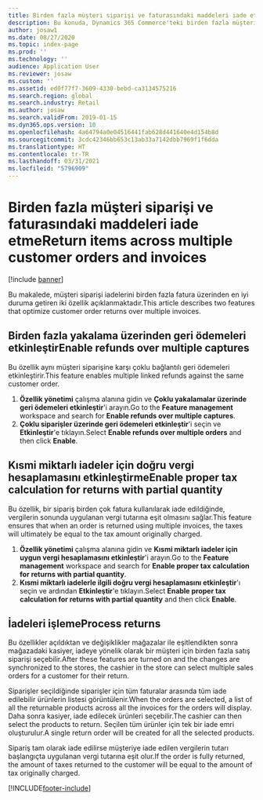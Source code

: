 ```yaml
---
title: Birden fazla müşteri siparişi ve faturasındaki maddeleri iade etme
description: Bu konuda, Dynamics 365 Commerce'teki birden fazla müşteri siparişi ve faturası arasında iadeleri etkinleştirme işlevi açıklanmaktadır.
author: josaw1
ms.date: 08/27/2020
ms.topic: index-page
ms.prod: ''
ms.technology: ''
audience: Application User
ms.reviewer: josaw
ms.custom: ''
ms.assetid: ed0f77f7-3609-4330-bebd-ca3134575216
ms.search.region: global
ms.search.industry: Retail
ms.author: josaw
ms.search.validFrom: 2019-01-15
ms.dyn365.ops.version: 10
ms.openlocfilehash: 4a64794a0e04516441fab628d441640e4d154b8d
ms.sourcegitcommit: 3cdc42346bb653c13ab33a7142dbb7969f1f6dda
ms.translationtype: HT
ms.contentlocale: tr-TR
ms.lasthandoff: 03/31/2021
ms.locfileid: "5796909"
---
```

# <a name="return-items-across-multiple-customer-orders-and-invoices"></a><span data-ttu-id="565ee-103">Birden fazla müşteri siparişi ve faturasındaki maddeleri iade etme</span><span class="sxs-lookup"><span data-stu-id="565ee-103">Return items across multiple customer orders and invoices</span></span>

[!include [banner](includes/banner.md)]


<span data-ttu-id="565ee-104">Bu makalede, müşteri siparişi iadelerini birden fazla fatura üzerinden en iyi duruma getiren iki özellik açıklanmaktadır.</span><span class="sxs-lookup"><span data-stu-id="565ee-104">This article describes two features that optimize customer order returns over multiple invoices.</span></span> 

## <a name="enable-refunds-over-multiple-captures"></a><span data-ttu-id="565ee-105">Birden fazla yakalama üzerinden geri ödemeleri etkinleştir</span><span class="sxs-lookup"><span data-stu-id="565ee-105">Enable refunds over multiple captures</span></span>

<span data-ttu-id="565ee-106">Bu özellik aynı müşteri siparişine karşı çoklu bağlantılı geri ödemeleri etkinleştirir.</span><span class="sxs-lookup"><span data-stu-id="565ee-106">This feature enables multiple linked refunds against the same customer order.</span></span> 

1. <span data-ttu-id="565ee-107">**Özellik yönetimi** çalışma alanına gidin ve **Çoklu yakalamalar üzerinde geri ödemeleri etkinleştir**'i arayın.</span><span class="sxs-lookup"><span data-stu-id="565ee-107">Go to the **Feature management** workspace and search for **Enable refunds over multiple captures**.</span></span>
2. <span data-ttu-id="565ee-108">**Çoklu siparişler üzerinde geri ödemeleri etkinleştir**'i seçin ve **Etkinleştir**'e tıklayın.</span><span class="sxs-lookup"><span data-stu-id="565ee-108">Select **Enable refunds over multiple orders** and then click **Enable**.</span></span> 

## <a name="enable-proper-tax-calculation-for-returns-with-partial-quantity"></a><span data-ttu-id="565ee-109">Kısmi miktarlı iadeler için doğru vergi hesaplamasını etkinleştirme</span><span class="sxs-lookup"><span data-stu-id="565ee-109">Enable proper tax calculation for returns with partial quantity</span></span>

<span data-ttu-id="565ee-110">Bu özellik, bir sipariş birden çok fatura kullanılarak iade edildiğinde, vergilerin sonunda uygulanan vergi tutarına eşit olmasını sağlar.</span><span class="sxs-lookup"><span data-stu-id="565ee-110">This feature ensures that when an order is returned using multiple invoices, the taxes will ultimately be equal to the tax amount originally charged.</span></span> 

1. <span data-ttu-id="565ee-111">**Özellik yönetimi** çalışma alanına gidin ve **Kısmi miktarlı iadeler için uygun vergi hesaplamasını etkinleştir**'i arayın.</span><span class="sxs-lookup"><span data-stu-id="565ee-111">Go to the **Feature management** workspace and search for **Enable proper tax calculation for returns with partial quantity**.</span></span>
2. <span data-ttu-id="565ee-112">**Kısmi miktarlı iadelerle ilgili doğru vergi hesaplamasını etkinleştir**'ı seçin ve ardından **Etkinleştir**'e tıklayın.</span><span class="sxs-lookup"><span data-stu-id="565ee-112">Select **Enable proper tax calculation for returns with partial quantity** and then click **Enable**.</span></span> 


## <a name="process-returns"></a><span data-ttu-id="565ee-113">İadeleri işleme</span><span class="sxs-lookup"><span data-stu-id="565ee-113">Process returns</span></span>

<span data-ttu-id="565ee-114">Bu özellikler açıldıktan ve değişiklikler mağazalar ile eşitlendikten sonra mağazadaki kasiyer, iadeye yönelik olarak bir müşteri için birden fazla satış siparişi seçebilir.</span><span class="sxs-lookup"><span data-stu-id="565ee-114">After these features are turned on and the changes are synchronized to the stores, the cashier in the store can select multiple sales orders for a customer for their return.</span></span>

<span data-ttu-id="565ee-115">Siparişler seçildiğinde siparişler için tüm faturalar arasında tüm iade edilebilir ürünlerin listesi görüntülenir.</span><span class="sxs-lookup"><span data-stu-id="565ee-115">When the orders are selected, a list of all the returnable products across all the invoices for the orders will display.</span></span> <span data-ttu-id="565ee-116">Daha sonra kasiyer, iade edilecek ürünleri seçebilir.</span><span class="sxs-lookup"><span data-stu-id="565ee-116">The cashier can then select the products to return.</span></span> <span data-ttu-id="565ee-117">Seçilen tüm ürünler için tek bir iade emri oluşturulur.</span><span class="sxs-lookup"><span data-stu-id="565ee-117">A single return order will be created for all the selected products.</span></span>

<span data-ttu-id="565ee-118">Sipariş tam olarak iade edilirse müşteriye iade edilen vergilerin tutarı başlangıçta uygulanan vergi tutarına eşit olur.</span><span class="sxs-lookup"><span data-stu-id="565ee-118">If the order is fully returned, the amount of taxes returned to the customer will be equal to the amount of tax originally charged.</span></span>



[!INCLUDE[footer-include](../includes/footer-banner.md)]